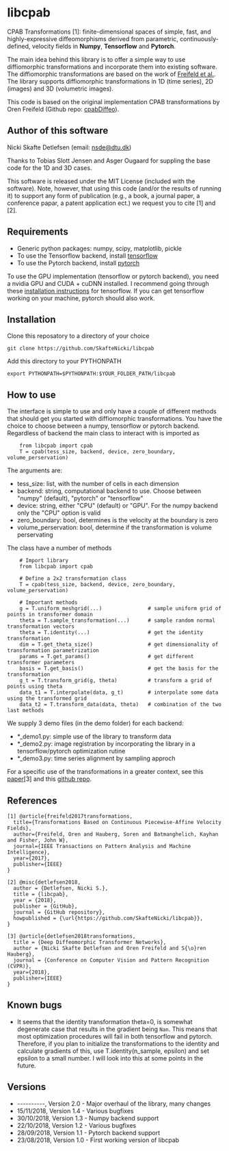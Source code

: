 # libcpab
CPAB Transformations [1]: finite-dimensional spaces of simple, fast, and 
highly-expressive diffeomorphisms derived from parametric, 
continuously-defined, velocity fields in **Numpy**, **Tensorflow** and **Pytorch**.

The main idea behind this library is to offer a simple way to use diffiomorphic 
transformations and incorporate them into existing software. The diffiomorphic 
transformations are based on the work of 
[Freifeld et al.](https://www.cs.bgu.ac.il/~orenfr/papers/freifeld_etal_PAMI_2017).
The library supports diffiomorphic transformations in 1D (time series), 
2D (images) and 3D (volumetric images).

This code is based on the original implementation CPAB transformations by
Oren Freifeld (Github repo: [cpabDiffeo](https://github.com/freifeld/cpabDiffeo)).

## Author of this software

Nicki Skafte Detlefsen (email: nsde@dtu.dk)

Thanks to Tobias Slott Jensen and Asger Ougaard for suppling the base code 
for the 1D and 3D cases.

This software is released under the MIT License (included with the software). 
Note, however, that using this code (and/or the results of running it) to support
any form of publication (e.g., a book, a journal paper, a conference papar, a patent
application ect.) we request you to cite [1] and [2].

## Requirements

* Generic python packages: numpy, scipy, matplotlib, pickle
* To use the Tensorflow backend, install [tensorflow](https://www.tensorflow.org/install/)
* To use the Pytorch backend, install [pytorch](https://pytorch.org/)

To use the GPU implementation (tensorflow or pytorch backend), you need a nvidia 
GPU and CUDA + cuDNN installed. I recommend going through these 
[installation instructions](https://www.tensorflow.org/install/) for tensorflow. 
If you can get tensorflow working on your machine, pytorch should also work.

## Installation

Clone this reposatory to a directory of your choice
```
git clone https://github.com/SkafteNicki/libcpab
```
Add this directory to your PYTHONPATH
```
export PYTHONPATH=$PYTHONPATH:$YOUR_FOLDER_PATH/libcpab
```

## How to use
The interface is simple to use and only have a couple of different methods that 
should get you started with diffiomorphic transformations. You have the choice 
to choose between a numpy, tensorflow or pytorch backend. Regardless of backend
the main class to interact with is imported as

```
    from libcpab import cpab
    T = cpab(tess_size, backend, device, zero_boundary, volume_perservation)
```

The arguments are:
* tess_size: list, with the number of cells in each dimension
* backend: string, computational backend to use. Choose between "numpy" (default), 
    "pytorch" or "tensorflow"      
* device: string, either "CPU" (default) or "GPU". For the numpy backend only 
    the "CPU" option is valid
* zero_boundary: bool, determines is the velocity at the boundary is zero 
* volume_perservation: bool, determine if the transformation is volume perservating

The class have a number of methods

```
    # Import library
    from libcpab import cpab
 
    # Define a 2x2 transformation class
    T = cpab(tess_size, backend, device, zero_boundary, volume_perservation)
    
    # Important methods
    g = T.uniform_meshgrid(...)               # sample uniform grid of points in transformer domain
    theta = T.sample_transformation(...)      # sample random normal transformation vectors
    theta = T.identity(...)                   # get the identity transformation
    dim = T.get_theta_size()                  # get dimensionality of transformation parametrization
    params = T.get_params()                   # get different transformer parameters
    basis = T.get_basis()                     # get the basis for the transformation
    g_t = T.transform_grid(g, theta)          # transform a grid of points using theta
    data_t1 = T.interpolate(data, g_t)        # interpolate some data using the transformed grid
    data_t2 = T.transform_data(data, theta)   # combination of the two last methods 
```

We supply 3 demo files (in the demo folder) for each backend:
* *_demo1.py: simple use of the library to transform data
* *_demo2.py: image registration by incorporating the library in a tensorflow/pytorch optimization rutine
* *_demo3.py: time series alignment by sampling approch

For a specific use of the transformations in a greater context, 
see this [paper](http://www2.compute.dtu.dk/~sohau/papers/cvpr2018/detlefsen_cvpr_2018.pdf)[3] 
and this [github repo](https://github.com/SkafteNicki/ddtn).

## References
```
[1] @article{freifeld2017transformations,
  title={Transformations Based on Continuous Piecewise-Affine Velocity Fields},
  author={Freifeld, Oren and Hauberg, Soren and Batmanghelich, Kayhan and Fisher, John W},
  journal={IEEE Transactions on Pattern Analysis and Machine Intelligence},
  year={2017},
  publisher={IEEE}
}

[2] @misc{detlefsen2018,
  author = {Detlefsen, Nicki S.},
  title = {libcpab},
  year = {2018},
  publisher = {GitHub},
  journal = {GitHub repository},
  howpublished = {\url{https://github.com/SkafteNicki/libcpab}},
}

[3] @article{detlefsen2018transformations,
  title = {Deep Diffeomorphic Transformer Networks},
  author = {Nicki Skafte Detlefsen and Oren Freifeld and S{\o}ren Hauberg},
  journal = {Conference on Computer Vision and Pattern Recognition (CVPR)},
  year={2018},
  publisher={IEEE}
}

```

## Known bugs
* It seems that the identity transformation theta=0, is somewhat degenerate case
  that results in the gradient being `Nan`. This means that most optimization
  procedures will fail in both tensorflow and pytorch. Therefore, if you plan 
  to initialize the transformations to the identity and calculate gradients of 
  this, use T.identity(n_sample, epsilon) and set epsilon to a small number.
  I will look into this at some points in the future.
  
## Versions

* ----------, Version 2.0 - Major overhaul of the library, many changes
* 15/11/2018, Version 1.4 - Various bugfixes
* 30/10/2018, Version 1.3 - Numpy backend support
* 22/10/2018, Version 1.2 - Various bugfixes
* 28/09/2018, Version 1.1 - Pytorch backend support
* 23/08/2018, Version 1.0 - First working version of libcpab